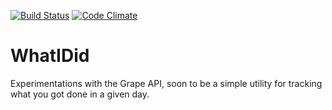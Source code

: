 [![Build Status](https://travis-ci.org/tkrajcar/whatidid.png?branch=master)](https://travis-ci.org/tkrajcar/whatidid)
[![Code Climate](https://codeclimate.com/github/tkrajcar/carbonmu.png)](https://codeclimate.com/github/tkrajcar/carbonmu)

# WhatIDid
Experimentations with the Grape API, soon to be a simple utility for tracking what you got done in a given day.